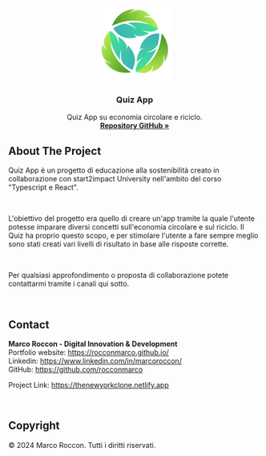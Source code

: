 <br />
<div id="readme-top" align="center">
  <a href="https://countitup.netlify.app">
    <img src="src/logo.png" alt="Logo" width="150" height="150">
  </a>

<h3 align="center">Quiz App</h3>

  <p align="center">
    Quiz App su economia circolare e riciclo.
    <br />
    <a href="https://github.com/rocconmarco/quiz-app"><strong>Repository GitHub »</strong></a>
    <br />
  </p>
</div>

## About The Project

Quiz App è un progetto di educazione alla sostenibilità creato in
collaborazione con start2impact University nell'ambito del corso
"Typescript e React".

<br>

L'obiettivo del progetto era quello di creare un'app tramite la quale
l'utente potesse imparare diversi concetti sull'economia circolare e sul
riciclo. Il Quiz ha proprio questo scopo, e per stimolare l'utente a
fare sempre meglio sono stati creati vari livelli di risultato in base
alle risposte corrette.

<br>

Per qualsiasi approfondimento o proposta di collaborazione potete
contattarmi tramite i canali qui sotto.

<br>

## Contact

<b>Marco Roccon - Digital Innovation & Development</b><br>
Portfolio website: https://rocconmarco.github.io/<br>
Linkedin: https://www.linkedin.com/in/marcoroccon/<br>
GitHub: https://github.com/rocconmarco

Project Link: https://thenewyorkclone.netlify.app

<br>

## Copyright

© 2024 Marco Roccon. Tutti i diritti riservati.
